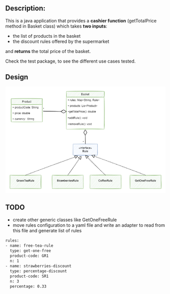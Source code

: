 ## Description: 
This is a java application that provides a **cashier function** (getTotalPrice method in Basket class) which takes **two inputs**:
- the list of products in the basket
- the discount rules offered by the supermarket
 
and **returns** the total price of the basket.

Check the test package, to see the different use cases tested.
 
## Design
![class diagram](images/kantox_tech_eval.drawio.png)

## TODO
- create other generic classes like GetOneFreeRule
- move rules configuration to a yaml file and write an adapter to read from this file and generate list of rules
```
rules:
- name: free-tea-rule
  type: get-one-free
  product-code: GR1
  n: 1
- name: strawberries-discount
  type: percentage-discount
  product-code: SR1
  n: 3
  percentage: 0.33
```
 
 